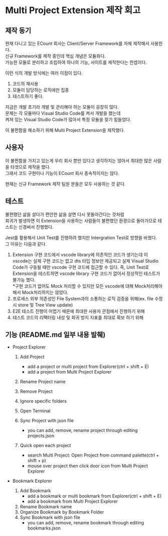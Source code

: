 # Multi Project Extension 제작 회고

## 제작 동기

현재 다니고 있는 ECount 회사는 Client/Server Framework를 자체 제작해서 사용한다.  
신규 Framework를 제작 중인데 핵심 개념은 모듈화다.  
가능한 모듈로 분리하고 조립하여 하나의 기능, 사이트를 제작한다는 컨셉이다.

이런 식의 개발 방식에는 여러 이점이 있다.

1. 코드의 재사용
2. 모듈이 담당하는 로직에만 집중
3. 테스트하기 좋다.

지금은 개발 초기라 개발 및 관리해야 하는 모듈이 굉장히 많다.  
문제는 각 모듈마다 Visual Studio Code를 켜서 개발을 했는데  
켜져 있는 Visual Studio Code가 많아서 특정 모듈을 찾기 힘들었다.

이 불편함을 해소하기 위해 Multi Project Extension을 제작했다.

## 사용자

이 불편함을 가지고 있는게 우리 회사 뿐만 있다고 생각하지는 않아서 최대한 많은 사람을 타겟으로 제작을 했다.  
그래서 코드 구현이나 기능이 ECount 회사 종속적이지는 않다.

현재는 신규 Framework 제작 팀원 분들은 모두 사용하는 것 같다.

## 테스트

불편했던 삶을 살다가 편안한 삶을 살면 다시 못돌아간다는 것처럼  
회귀가 발생하면 이 Extension을 사용하는 사람들이 불편했던 환경으로 돌아가므로 테스트는 신경써서 진행했다.

Jest를 활용해서 Unit Test를 진행하려 했지만 Intergration Test로 방향을 바꿨다.  
그 이유는 다음과 같다.

1. Extension 구현 코드에서 vscode library에 의존적인 코드가 생기는데 이 vscode는 실제 구현 코드는 없고 dts 타입 정보만 제공되고 실제 Visual Studio Code가 구동될 때만 vscode 구현 코드에 접근할 수 있다.
   즉, Unit Test로 Extension을 테스트하면 vscode library 구현 코드가 없어서 정상적인 테스트가 불가능 했다.  
   \*구현 코드가 없어도 Mock 처리할 수 있지만 모든 vscode에 대해 Mock처리해야 해서 Mock처리하지는 않았다.
2. 프로세스 외부 의존성인 File System과의 소통하는 로직 검증을 위해(ex. file 수정 시 store 및 Tree View update)
3. E2E 테스트 진행이 어렵기 때문에 최대한 사용자 관점에서 진행하기 위해
4. 테스트 코드의 리팩터링 내성 및 회귀 방지 지표를 최대로 확보 하기 위해

## 기능 (README.md 일부 내용 발췌)

- Project Explorer

  1. Add Project

     - add a project or multi project from Explorer(ctrl + shift + E)
     - add a project from Multi Project Explorer

  2. Rename Project name

  3. Remove Project
  4. Ignore specific folders
  5. Open Terminal
  6. Sync Project with json file

     - you can add, remove, rename project through editing projects.json

  7. Quick open each project

     - search Multi Project: Open Project from command palette(ctrl + shift + p)
     - mouse over project then click door icon from Multi Project Explorer

- Bookmark Explorer

  1. Add Bookmark
     - add a bookmark or multi bookmark from Explorer(ctrl + shift + E)
     - add a bookmark from Multi Project Explorer
  2. Rename Bookmark name
  3. Organize Bookmark by Bookmark Folder
  4. Sync Bookmark with json file
     - you can add, remove, rename bookmark through editing bookmarks.json
